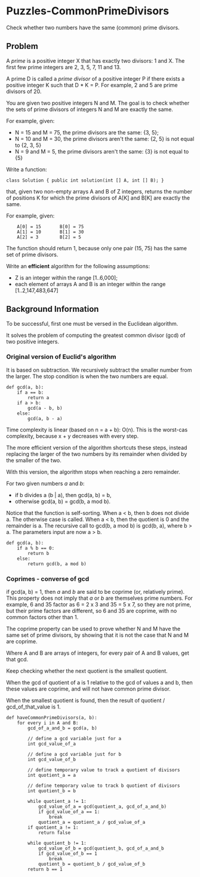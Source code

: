 # Puzzles-CommonPrimeDivisors

Check whether two numbers have the same (common) prime divisors.

## Problem

A *prime* is a positive integer X that has exactly two divisors: 1 and X.
The first few prime integers are 2, 3, 5, 7, 11 and 13.

A prime D is called a *prime divisor* of a positive integer P
if there exists a positive integer K such that D \* K = P.
For example, 2 and 5 are prime divisors of 20.

You are given two positive integers N and M.
The goal is to check whether the sets of prime divisors
of integers N and M are exactly the same.

For example, given:

- N = 15 and M = 75, the prime divisors are the same: {3, 5};
- N = 10 and M = 30, the prime divisors aren't the same: {2, 5} is not equal to {2, 3, 5}
- N = 9 and M = 5, the prime divisors aren't the same: {3} is not equal to {5}

Write a function:

```
class Solution { public int solution(int [] A, int [] B); }
```

that, given two non-empty arrays A and B of Z integers,
returns the number of positions K for which
the prime divisors of A[K] and B[K] are exactly the same.

For example, given:

```
    A[0] = 15       B[0] = 75
    A[1] = 10       B[1] = 30
    A[2] = 3        B[2] = 5
```

The function should return 1, because only one pair (15, 75) has the same set of prime divisors.

Write an **efficient** algorithm for the following assumptions:

- Z is an integer within the range [1..6,000];
- each element of arrays A and B is an integer within the range [1..2,147,483,647]

## Background Information

To be successful, first one must be versed in the Euclidean algorithm.

It solves the problem of computing the greatest common divisor (gcd) of two positive integers.

### Original version of Euclid's algorithm

It is based on subtraction. We recursively subtract the smaller number from the larger.
The stop condition is when the two numbers are equal.

```
def gcd(a, b):
    if a == b:
        return a
    if a > b:
        gcd(a - b, b)
    else:
        gcd(a, b - a)
```

Time complexity is linear (based on n = a + b): O(n). This is the worst-cas complexity,
because x + y decreases with every step.

The more efficient version of the algorithm shortcuts these steps,
instead replacing the larger of the two numbers by its remainder
when divided by the smaller of the two.

With this version, the algorithm stops when reaching a zero remainder.

For two given numbers *a* and *b*:

- if b divides a (b | a), then gcd(a, b) = b,
- otherwise gcd(a, b) = gcd(b, a mod b).

Notice that the function is self-sorting.
When a < b, then b does not divide a.
The otherwise case is called.
When a < b, then the quotient is 0 and the remainder is a.
The recursive call to gcd(b, a mod b) is gcd(b, a), where b > a.
The parameters input are now a > b.

```
def gcd(a, b):
    if a % b == 0:
        return b
    else:
        return gcd(b, a mod b)
```

### Coprimes - converse of gcd

if gcd(a, b) = 1, then *a* and *b* are said to be coprime (or, relatively prime).
This property does not imply that *a* or *b* are themselves prime numbers.
For example, 6 and 35 factor as 6 = 2 x 3 and 35 = 5 x 7, so they are not prime,
but their prime factors are different, so 6 and 35 are coprime,
with no common factors other than 1.

The coprime property can be used to prove whether N and M have the same set of prime divisors,
by showing that it is not the case that N and M are coprime.



Where A and B are arrays of integers,
for every pair of A and B values,
get that gcd.

Keep checking whether the next quotient is the smallest quotient.

When the gcd of quotient of a is 1 relative to the gcd of values a and b,
then these values are coprime, and will not have common prime divisor.

When the smallest quotient is found, then the result of quotient / gcd_of_that_value is 1.

```
def haveCommonPrimeDivisors(a, b):
    for every i in A and B:
        gcd_of_a_and_b = gcd(a, b)

        // define a gcd variable just for a
        int gcd_value_of_a

        // define a gcd variable just for b
        int gcd_value_of_b

        // define temporary value to track a quotient of divisors
        int quotient_a = a

        // define temporary value to track b quotient of divisors
        int quotient_b = b

        while quotient_a != 1:
            gcd_value_of_a = gcd(quotient_a, gcd_of_a_and_b)
            if gcd_value_of_a == 1:
                break
            quotient_a = quotient_a / gcd_value_of_a
        if quotient_a != 1:
            return false

        while quotient_b != 1:
            gcd_value_of_b = gcd(quotient_b, gcd_of_a_and_b
            if gcd_value_of_b == 1
                break
            quotient_b = quotient_b / gcd_value_of_b
        return b == 1
```
